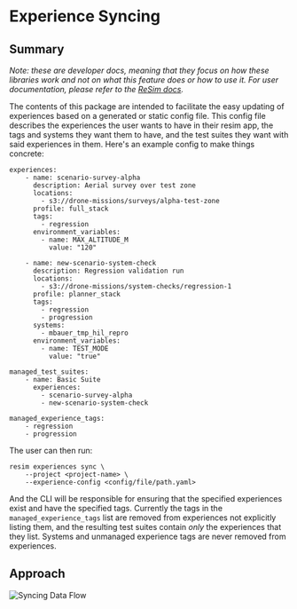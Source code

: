 
# Experience Syncing

## Summary

*Note: these are developer docs, meaning that they focus on how these libraries work and not on what
this feature does or how to use it. For user documentation, please refer to the [ReSim
docs](https://docs.resim.ai/).* <!-- TODO(mikebauer) Add a link to a specific user docs page here -->

The contents of this package are intended to facilitate the easy updating of experiences based on a
generated or static config file. This config file describes the experiences the user wants to have
in their resim app, the tags and systems they want them to have, and the test suites they want with
said experiences in them. Here's an example config to make things concrete:

```lang=yaml
experiences:
    - name: scenario-survey-alpha
      description: Aerial survey over test zone
      locations:
        - s3://drone-missions/surveys/alpha-test-zone
      profile: full_stack
	  tags:
	    - regression
      environment_variables:
        - name: MAX_ALTITUDE_M
          value: "120"
		  
    - name: new-scenario-system-check
      description: Regression validation run
      locations:
        - s3://drone-missions/system-checks/regression-1
      profile: planner_stack
	  tags:
	    - regression
		- progression
      systems:
        - mbauer_tmp_hil_repro
      environment_variables:
        - name: TEST_MODE
          value: "true"
	  
managed_test_suites:
    - name: Basic Suite
      experiences:
        - scenario-survey-alpha
        - new-scenario-system-check

managed_experience_tags:
    - regression
    - progression
```

The user can then run:

```lang=bash
resim experiences sync \
    --project <project-name> \
	--experience-config <config/file/path.yaml>
```

And the CLI will be responsible for ensuring that the specified experiences exist and have the
specified tags. Currently the tags in the `managed_experience_tags` list are removed from
experiences not explicitly listing them, and the resulting test suites contain *only* the
experiences that they list. Systems and unmanaged experience tags are never removed from
experiences.

## Approach

![Syncing Data Flow](./expereince-syncing.svg)
